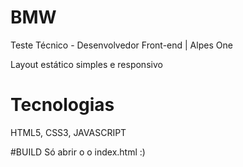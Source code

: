 # BMW
Teste Técnico - Desenvolvedor Front-end | Alpes One

Layout estático simples e responsivo

# Tecnologias
HTML5, CSS3, JAVASCRIPT

#BUILD
Só abrir o o index.html :)
